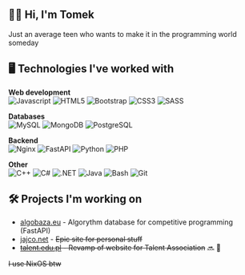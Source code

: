 ## 👋🏻 Hi, I'm Tomek

Just an average teen who wants to make it in the programming world someday

## 🖥️ Technologies I've worked with

**Web development** <br />
![Javascript](https://img.shields.io/badge/JavaScript-E3B10B.svg?style=for-the-badge&logo=javascript&logoColor=white)
![HTML5](https://img.shields.io/badge/-HTML5-E34F26?style=for-the-badge&logo=html5&logoColor=white)
![Bootstrap](https://img.shields.io/badge/-Bootstrap-563D7C?style=for-the-badge&logo=bootstrap&logoColor=white)
![CSS3](https://img.shields.io/badge/-CSS3-1572B6?style=for-the-badge&logo=css3)
![SASS](https://img.shields.io/badge/-SASS-c49?style=for-the-badge&logo=sass)
<br />

**Databases** <br />
![MySQL](https://img.shields.io/badge/MYSQL-F29111?style=for-the-badge&logo=mysql&logoColor=white)
![MongoDB](https://img.shields.io/badge/MongoDB-47A248?style=for-the-badge&logo=mongodb&logoColor=white)
![PostgreSQL](https://img.shields.io/badge/PostgreSQL-4169E1?style=for-the-badge&logo=postgresql&logoColor=white)
<br />

**Backend** <br />
![Nginx](https://img.shields.io/badge/Nginx-009639?style=for-the-badge&logo=nginx&logoColor=white)
![FastAPI](https://img.shields.io/badge/FastAPI-009688?style=for-the-badge&logo=fastapi&logoColor=white)
![Python](https://img.shields.io/badge/Python-14354C?style=for-the-badge&logo=python&logoColor=white)
![PHP](https://img.shields.io/badge/PHP-787CB5?style=for-the-badge&logo=php&logoColor=white)

**Other** <br />
![C++](https://custom-icon-badges.herokuapp.com/badge/C++-00599C.svg?style=for-the-badge&logo=cpp2&logoColor=white)
![C#](https://custom-icon-badges.herokuapp.com/badge/C%23-9179e4.svg?style=for-the-badge&logo=cshrp&logoColor=white)
![.NET](https://img.shields.io/badge/.NET-512BD4?style=for-the-badge&logo=dotnet&logoColor=white)
![Java](https://custom-icon-badges.herokuapp.com/badge/Java-5382a1.svg?style=for-the-badge&logo=java&logoColor=white)
![Bash](https://img.shields.io/badge/Bash-222222?style=for-the-badge&logo=gnu-bash&logoColor=white)
![Git](https://img.shields.io/badge/GIT-E44C30?style=for-the-badge&logo=git&logoColor=white)

## 🛠️ Projects I'm working on

* [algobaza.eu](https://algobaza.eu) - Algorythm database for competitive programming (FastAPI)
* [jajco.net](https://jajco.net) - ~~Epic site for personal stuff~~
* ~~[talent.edu.pl](https://talent.edu.pl) - Revamp of website for Talent Association~~ 🔜 👀

~~I use NixOS btw~~
